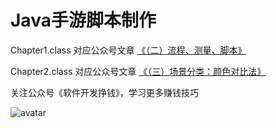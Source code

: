 # Java手游脚本制作

Chapter1.class  对应公众号文章  [《（二）流程、测量、脚本》](https://mp.weixin.qq.com/s/GmmoWA2qjCvv6bSgq1IeDw)

Chapter2.class  对应公众号文章  [《（三）场景分类：颜色对比法》](https://mp.weixin.qq.com/s/Dv_YzcaVHjrjOj-C7i6H4Q)



关注公众号《软件开发挣钱》，学习更多赚钱技巧

![avatar](http://qiniu.hgteam.cn/qrcode_for_gh_5163190fd18f_258.jpg)
